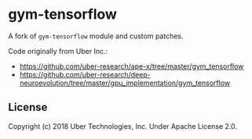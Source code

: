 gym-tensorflow
==============

A fork of `gym-tensorflow` module and custom patches.

Code originally from Uber Inc.:

- https://github.com/uber-research/ape-x/tree/master/gym_tensorflow
- https://github.com/uber-research/deep-neuroevolution/tree/master/gpu_implementation/gym_tensorflow


License
-------

Copyright (c) 2018 Uber Technologies, Inc. Under Apache License 2.0.
